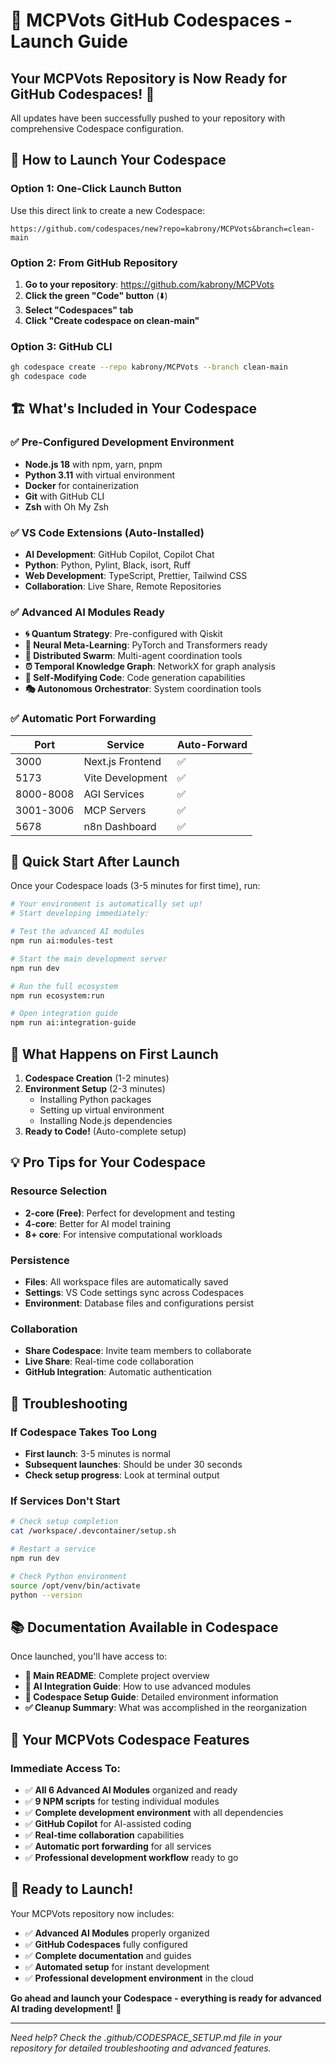 # 🚀 MCPVots GitHub Codespaces - Launch Guide

## Your MCPVots Repository is Now Ready for GitHub Codespaces! 🎊

All updates have been successfully pushed to your repository with comprehensive Codespace configuration.

## 🎯 How to Launch Your Codespace

### Option 1: One-Click Launch Button
Use this direct link to create a new Codespace:

```
https://github.com/codespaces/new?repo=kabrony/MCPVots&branch=clean-main
```

### Option 2: From GitHub Repository
1. **Go to your repository**: https://github.com/kabrony/MCPVots
2. **Click the green "Code" button** (⬇️)
3. **Select "Codespaces" tab**
4. **Click "Create codespace on clean-main"**

### Option 3: GitHub CLI
```bash
gh codespace create --repo kabrony/MCPVots --branch clean-main
gh codespace code
```

## 🏗️ What's Included in Your Codespace

### ✅ Pre-Configured Development Environment
- **Node.js 18** with npm, yarn, pnpm
- **Python 3.11** with virtual environment 
- **Docker** for containerization
- **Git** with GitHub CLI
- **Zsh** with Oh My Zsh

### ✅ VS Code Extensions (Auto-Installed)
- **AI Development**: GitHub Copilot, Copilot Chat
- **Python**: Python, Pylint, Black, isort, Ruff
- **Web Development**: TypeScript, Prettier, Tailwind CSS
- **Collaboration**: Live Share, Remote Repositories

### ✅ Advanced AI Modules Ready
- **🌀 Quantum Strategy**: Pre-configured with Qiskit
- **🧠 Neural Meta-Learning**: PyTorch and Transformers ready
- **🐝 Distributed Swarm**: Multi-agent coordination tools
- **⏰ Temporal Knowledge Graph**: NetworkX for graph analysis
- **🔄 Self-Modifying Code**: Code generation capabilities
- **🎭 Autonomous Orchestrator**: System coordination tools

### ✅ Automatic Port Forwarding
| Port | Service | Auto-Forward |
|------|---------|--------------|
| 3000 | Next.js Frontend | ✅ |
| 5173 | Vite Development | ✅ |
| 8000-8008 | AGI Services | ✅ |
| 3001-3006 | MCP Servers | ✅ |
| 5678 | n8n Dashboard | ✅ |

## 🚀 Quick Start After Launch

Once your Codespace loads (3-5 minutes for first time), run:

```bash
# Your environment is automatically set up!
# Start developing immediately:

# Test the advanced AI modules
npm run ai:modules-test

# Start the main development server
npm run dev

# Run the full ecosystem
npm run ecosystem:run

# Open integration guide
npm run ai:integration-guide
```

## 🎯 What Happens on First Launch

1. **Codespace Creation** (1-2 minutes)
2. **Environment Setup** (2-3 minutes)
   - Installing Python packages
   - Setting up virtual environment
   - Installing Node.js dependencies
3. **Ready to Code!** (Auto-complete setup)

## 💡 Pro Tips for Your Codespace

### Resource Selection
- **2-core (Free)**: Perfect for development and testing
- **4-core**: Better for AI model training
- **8+ core**: For intensive computational workloads

### Persistence
- **Files**: All workspace files are automatically saved
- **Settings**: VS Code settings sync across Codespaces
- **Environment**: Database files and configurations persist

### Collaboration
- **Share Codespace**: Invite team members to collaborate
- **Live Share**: Real-time code collaboration
- **GitHub Integration**: Automatic authentication

## 🔧 Troubleshooting

### If Codespace Takes Too Long
- **First launch**: 3-5 minutes is normal
- **Subsequent launches**: Should be under 30 seconds
- **Check setup progress**: Look at terminal output

### If Services Don't Start
```bash
# Check setup completion
cat /workspace/.devcontainer/setup.sh

# Restart a service
npm run dev

# Check Python environment
source /opt/venv/bin/activate
python --version
```

## 📚 Documentation Available in Codespace

Once launched, you'll have access to:
- **📖 Main README**: Complete project overview
- **🧠 AI Integration Guide**: How to use advanced modules
- **🚀 Codespace Setup Guide**: Detailed environment information
- **✅ Cleanup Summary**: What was accomplished in the reorganization

## 🎊 Your MCPVots Codespace Features

### Immediate Access To:
- ✅ **All 6 Advanced AI Modules** organized and ready
- ✅ **9 NPM scripts** for testing individual modules
- ✅ **Complete development environment** with all dependencies
- ✅ **GitHub Copilot** for AI-assisted coding
- ✅ **Real-time collaboration** capabilities
- ✅ **Automatic port forwarding** for all services
- ✅ **Professional development workflow** ready to go

## 🌟 Ready to Launch!

Your MCPVots repository now includes:
- ✅ **Advanced AI Modules** properly organized
- ✅ **GitHub Codespaces** fully configured
- ✅ **Complete documentation** and guides
- ✅ **Automated setup** for instant development
- ✅ **Professional development environment** in the cloud

**Go ahead and launch your Codespace - everything is ready for advanced AI trading development!** 🚀

---

*Need help? Check the .github/CODESPACE_SETUP.md file in your repository for detailed troubleshooting and advanced features.*
